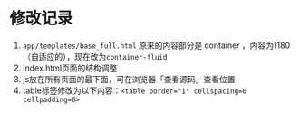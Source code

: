 # 修改记录

1. `app/templates/base_full.html` 原来的内容部分是 container ，内容为1180（自适应的），现在改为`container-fluid`
2. index.html页面的结构调整
3. js放在所有页面的最下面，可在浏览器「查看源码」查看位置
4. table标签修改为以下内容：`<table border="1" cellspacing=0 cellpadding=0>`